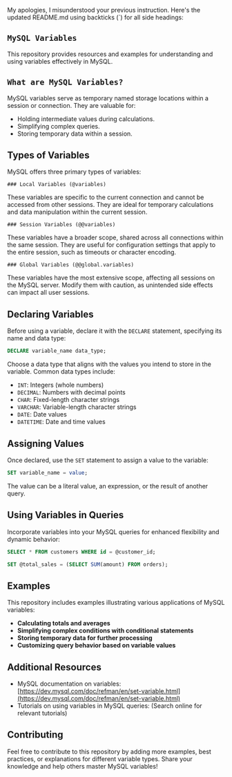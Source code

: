 My apologies, I misunderstood your previous instruction. Here's the updated README.md using backticks (`) for all side headings:


## `MySQL Variables`

This repository provides resources and examples for understanding and using variables effectively in MySQL.

## `What are MySQL Variables?`

MySQL variables serve as temporary named storage locations within a session or connection. They are valuable for:

* Holding intermediate values during calculations.
* Simplifying complex queries.
* Storing temporary data within a session.

## Types of Variables

MySQL offers three primary types of variables:

```
### Local Variables (@variables)
```

These variables are specific to the current connection and cannot be accessed from other sessions. They are ideal for temporary calculations and data manipulation within the current session.

```
### Session Variables (@@variables)
```

These variables have a broader scope, shared across all connections within the same session. They are useful for configuration settings that apply to the entire session, such as timeouts or character encoding.

```
### Global Variables (@@global.variables)
```

These variables have the most extensive scope, affecting all sessions on the MySQL server. Modify them with caution, as unintended side effects can impact all user sessions.

## Declaring Variables

Before using a variable, declare it with the `DECLARE` statement, specifying its name and data type:

```sql
DECLARE variable_name data_type;
```

Choose a data type that aligns with the values you intend to store in the variable. Common data types include:

* `INT`: Integers (whole numbers)
* `DECIMAL`: Numbers with decimal points
* `CHAR`: Fixed-length character strings
* `VARCHAR`: Variable-length character strings
* `DATE`: Date values
* `DATETIME`: Date and time values

## Assigning Values

Once declared, use the `SET` statement to assign a value to the variable:

```sql
SET variable_name = value;
```

The value can be a literal value, an expression, or the result of another query.

## Using Variables in Queries

Incorporate variables into your MySQL queries for enhanced flexibility and dynamic behavior:

```sql
SELECT * FROM customers WHERE id = @customer_id;

SET @total_sales = (SELECT SUM(amount) FROM orders);
```

## Examples

This repository includes examples illustrating various applications of MySQL variables:

* **Calculating totals and averages**
* **Simplifying complex conditions with conditional statements**
* **Storing temporary data for further processing**
* **Customizing query behavior based on variable values**

## Additional Resources

* MySQL documentation on variables: [https://dev.mysql.com/doc/refman/en/set-variable.html](https://dev.mysql.com/doc/refman/en/set-variable.html)
* Tutorials on using variables in MySQL queries: (Search online for relevant tutorials)

## Contributing

Feel free to contribute to this repository by adding more examples, best practices, or explanations for different variable types. Share your knowledge and help others master MySQL variables!
```